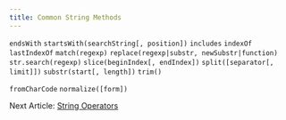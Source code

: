 ```yaml
---
title: Common String Methods
---
```


`endsWith`
`startsWith(searchString[, position])`
`includes`
`indexOf`
`lastIndexOf`
`match(regexp)`
`replace(regexp|substr, newSubstr|function)`
`str.search(regexp)`
`slice(beginIndex[, endIndex])`
`split([separator[, limit]])`
`substr(start[, length])`
`trim()`

`fromCharCode`
`normalize([form])`

<div class="nextArticle">

Next Article: [String Operators](/Learning/10_operatorsString/)
</div>
